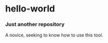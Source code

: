 <h1>hello-world</h1>
<h3>Just another repository</h3>
<p>A novice, seeking to know how to use this tool.</p> 
